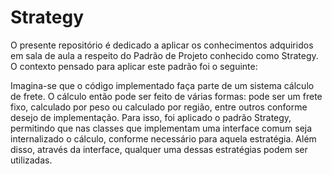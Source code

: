 # Strategy
<div>
  <p>O presente repositório é dedicado a aplicar os conhecimentos adquiridos em sala de aula a respeito do Padrão de Projeto conhecido como Strategy. O contexto pensado para aplicar este padrão foi o seguinte:</p>

  <p>Imagina-se que o código implementado faça parte de um sistema cálculo de frete. O cálculo então pode ser feito de várias formas: pode ser um frete fixo, calculado por peso ou calculado por região, entre outros conforme desejo de implementação. Para isso, foi aplicado o padrão Strategy, permitindo que nas classes que implementam uma interface comum seja internalizado o cálculo, conforme necessário para aquela estratégia. Além disso, através da interface, qualquer uma dessas estratégias podem ser utilizadas.</p>
</div>
